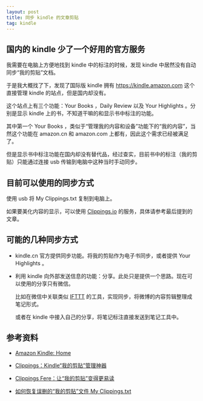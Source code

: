 ```yaml
---
layout: post
title: 同步 kindle 的文章剪贴
tag: kindle
---
```


## 国内的 kindle 少了一个好用的官方服务

我需要在电脑上方便地找到 kindle 中的标注的时候，发现 kindle 中居然没有自动同步“我的剪贴”文档。

于是我大概找了下，发现了国际版 kindle 拥有 https://kindle.amazon.com 这个直接管理 kindle 的站点，但是国内却没有。

这个站点上有三个功能：Your Books ，Daily Review 以及 Your Highlights 。分别是显示 kindle 上的书，不知道干嘛的和显示书中标注的功能。

其中第一个 Your Books ，类似于“管理我的内容和设备”功能下的“我的内容”，当然这个功能在 amazon.cn 和 amazon.com 上都有，因此这个需求已经被满足了。

但是显示书中标注功能在国内却没有替代品，经过查实，目前书中的标注（我的剪贴）只能通过连接 usb 传输到电脑中这种当时手动同步。

## 目前可以使用的同步方式

使用 usb 将 My Clippings.txt 复制到电脑上。

如果要美化内容的显示，可以使用 [Clippings.io](https://www.clippings.io/) 的服务，具体请参考最后提到的文章。

## 可能的几种同步方式

- kindle.cn 官方提供同步功能。将我的剪贴作为电子书同步，或者提供 Your Highlights 。

- 利用 kindle 向外部发送信息的功能：分享。此处只是提供一个思路。现在可以使用的分享只有微信。

    比如在微信中关联类似 [IFTTT](https://ifttt.com) 的工具，实现同步，将微博的内容剪辑整理成笔记形式。
    
    或者在 kindle 中接入自己的分享，将笔记标注直接发送到笔记工具中。

## 参考资料

- [Amazon Kindle: Home](https://kindle.amazon.com/)

- [Clippings：Kindle“我的剪贴”管理神器](http://kindlefere.com/post/20.html)

- [Clippings Fere：让“我的剪贴”变得更易读](http://kindlefere.com/post/110.html)

- [如何恢复误删的“我的剪贴”文件 My Clippings.txt](http://kindlefere.com/post/199.html)
